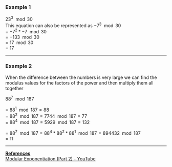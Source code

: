 ### Example 1

$23^3 \mod 30$  
This equation can also be represented as $-7^3 \mod 30$  
= $-7^2 \ast -7 \mod 30$  
= $-133 \mod 30$  
= $17 \mod 30$  
= 17

---

### Example 2

When the difference between the numbers is very large we can find the modulus values for the factors of the power and then multiply them all together

$88^7 \mod 187$

= $88^1 \mod 187 = 88$  
= $88^2 \mod 187 = 7744 \mod 187 = 77$  
= $88^4 \mod 187 = 5929 \mod 187 = 132$

= $88^7 \mod 187 = 88^4 \ast 88^2 \ast 88^1 \mod 187 = 894432 \mod 187$  
= 11

---

**<u>References</u>**  
[Modular Exponentiation (Part 2) - YouTube](https://www.youtube.com/watch?v=bg0P_3UiG5I)
